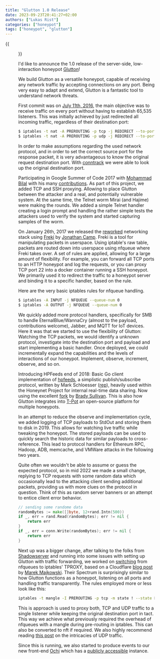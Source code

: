 ```yaml
---
title: "Glutton 1.0 Release"
date: 2023-09-23T20:41:27+02:00
authors: ["Lukas Rist"]
categories: ["honeypot"]
tags: ["honeypot", "glutton"]
---
```


{{<figure src="/2023/09/23/glutton-1.0/images/glutton.webp" alt="Glutton" width="30%">}}

I'd like to announce the 1.0 release of the server-side, low-interaction honeypot [Glutton](https://github.com/mushorg/glutton)!

We build Glutton as a versatile honeypot, capable of receiving any network traffic by accepting connections on any port. Being very easy to adapt and extend, Glutton is a fantastic tool to understand network threats.

<!--more-->

First commit was on [July 11th, 2016](https://github.com/mushorg/glutton/commit/adfbf78d9e226e76158a404634d062c6b2db7283), the main objective was to receive traffic on every port without having to establish 65,535 listeners. This was initially achieved by just redirected all incoming traffic, regardless of their destination port:

```bash
$ iptables -t nat -A PREROUTING -p tcp -j REDIRECT --to-port 5000
$ iptables -t nat -A PREROUTING -p udp -j REDIRECT --to-port 5001
```

In order to make assumptions regarding the used network protocol, and in order to set the correct source port for the response packet, it is very advantageous to know the original request destination port. With [conntrack](https://blog.cloudflare.com/conntrack-tales-one-thousand-and-one-flows/) we were able to look up the original destination port.

Participating in Google Summer of Code 2017 with [Mohammad Bilal](https://github.com/furusiyya) with his many [contributions](https://gist.github.com/furusiyya/38e8ca7963fd94ffc253e8b22e3338f2). As part of this project, we added TCP and SSH proxying. Allowing to place Glutton between the attacker and a real, and potentially vulnerable system. At the same time, the Telnet worm Mirai (and Hajime) were making the rounds. We added a simple Telnet handler creating a login prompt and handling the rather simple tests the attackers used to verify the system and started capturing samples of the worm.

On January 26th, 2017 we released the [reworked](https://github.com/mushorg/glutton/commit/df5efe922617ebe68312b3ccb5ea984265436507) networking stack using [Freki](https://github.com/kung-foo/freki) by [Jonathan Camp](https://github.com/kung-foo). Freki is a tool for manipulating packets in userspace. Using iptable's raw table, packets are routed down into userspace using nfqueue where Freki takes over. A set of rules are applied, allowing for a large amount of flexibility. For example, you can forward all TCP ports to an HTTP honeypot and log the requests, or you can proxy TCP port 22 into a docker container running a SSH honeypot. We primarily used it to redirect the traffic to a honeypot server and binding it to a specific handler, based on the rule.

Here are the very basic iptables rules for nfqueue handling.

```bash
$ iptables -A INPUT -j NFQUEUE --queue-num 0
$ iptables -A OUTPUT -j NFQUEUE --queue-num 0
```

We quickly added more protocol handlers, specifically for SMB to handle EternalBlue/WannaCry (almost to the payload, contributions welcome), Jabber, and MQTT for IoT devices. Here it was that we started to use the flexibility of Glutton: Watching the TCP packets, we would identify a unknown protocol, investigate into the destination port and payload and start implementing a basic handler. Once deployed, we could incrementally expand the capabilities and the levels of interactions of our honeypot. Implement, observe, increment, observe, and so on.

Introducing HPFeeds end of 2018: Basic Go client implementation of [hpfeeds](https://github.com/rep/hpfeeds), a simplistic publish/subscribe protocol, written by Mark Schloesser ([rep](https://github.com/rep/)), heavily used within the Honeynet Project for internal real-time data sharing. Now using the excellent [fork](https://github.com/d1str0/hpfeeds) by [Brady Sullivan](https://github.com/d1str0). This is also how Glutton integrates into [T-Pot](https://github.com/telekom-security/tpotce) an open-source platform for multiple honeypots.

In an attempt to reduce the observe and implementation cycle, we added logging of TCP payloads to StdOut and storing them to disk in 2019. This allows for watching live traffic while tweaking the honeypot. The stored payloads can be used to quickly search the historic data for similar payloads to cross-reference. This lead to protocol handlers for Ethereum RPC, Hadoop, ADB, memcache, and VMWare attacks in the following two years.

Quite often we wouldn't be able to assume or guess the expected protocol, so in mid 2022 we made a small change, replying to TCP requests with some random data which occasionally lead to the attacking client sending additional packets, providing us with more clues on the protocol in question. Think of this as random server banners or an attempt to entice client error behavior.

```go 
// sending some randome data
randomBytes := make([]byte, 12+rand.Intn(500))
if _, err = rand.Read(randomBytes); err != nil {
	return err
}
if _, err = conn.Write(randomBytes); err != nil {
	return err
}
```

Next up was a bigger change, after talking to the folks from [Shadowserver](https://www.shadowserver.org/) and running into some issues with setting up Glutton with traffic forwarding, we worked on [switching](https://github.com/mushorg/glutton/commit/10f496130b1600460992dfb1102ff6cfbe67e94c) from nfqueues to iptables' TPROXY, based on a Cloudflare [blog post](https://blog.cloudflare.com/how-we-built-spectrum/) by [Marek Majkowski](https://twitter.com/majek04). Their Spectrum is surprisingly similar to how Glutton functions as a honeypot, listening on all ports and handling traffic transparently. The rules employed more or less look like this:

```bash
iptables -t mangle -I PREROUTING -p tcp -m state ! --state ESTABLISHED,RELATED -j TPROXY --on-port 5000 --on-ip 127.0.0.1
```

This is approach is used to proxy both, TCP and UDP traffic to a single listener while keeping the original destination port in tact. This way we achieve what previously required the overhead of nfqueues with a mangle during pre-routing in iptables. This can also be converted to nft if required. We also highly recommend reading [this post](https://blog.cloudflare.com/everything-you-ever-wanted-to-know-about-udp-sockets-but-were-afraid-to-ask-part-1/) on the intricacies of UDP traffic.

Since this is running, we also started to produce events to our new front-end [Ochi](https://github.com/honeynet/ochi) which has a [publicly accessible](https://ochi.mushmush.org/) instance.
